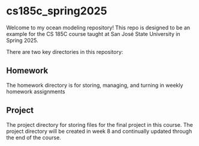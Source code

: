 # cs185c_spring2025
Welcome to my ocean modeling repository! This repo is designed to be an example for the CS 185C course taught at San José State University in Spring 2025.

There are two key directories in this repository:

## Homework
The homework directory is for storing, managing, and turning in weekly homework assignments

## Project
The project directory for storing files for the final project in this course. The project directory will be created in week 8 and continually updated through the end of the course.